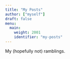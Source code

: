 ```yaml
---
title: "My Posts"
author: ["myself"]
draft: false
menu:
  main:
    weight: 2001
    identifier: "my-posts"
---
```


My (hopefully not) ramblings.
